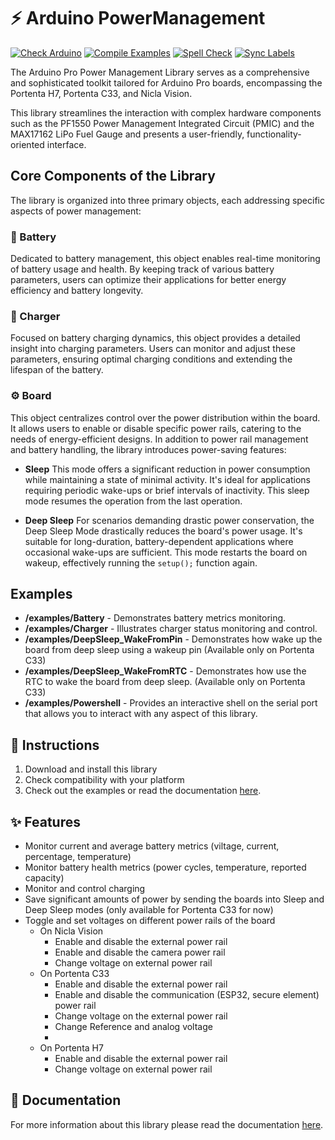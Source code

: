# ⚡ Arduino PowerManagement

[![Check Arduino](https://github.com/cristidragomir97/Arduino_PowerManagement/actions/workflows/check-arduino.yml/badge.svg)](https://github.com/cristidragomir97/Arduino_PowerManagement/actions/workflows/check-arduino.yml) [![Compile Examples](https://github.com/cristidragomir97/Arduino_PowerManagement/actions/workflows/compile-examples.yml/badge.svg)](https://github.com/cristidragomir97/Arduino_PowerManagement/actions/workflows/compile-examples.yml) [![Spell Check](https://github.com/cristidragomir97/Arduino_PowerManagement/actions/workflows/spell-check.yml/badge.svg)](https://github.com/cristidragomir97/Arduino_PowerManagement/actions/workflows/spell-check.yml) [![Sync Labels](https://github.com/cristidragomir97/Arduino_PowerManagement/actions/workflows/sync-labels.yml/badge.svg)](https://github.com/cristidragomir97/Arduino_PowerManagement/actions/workflows/sync-labels.yml)

The Arduino Pro Power Management Library serves as a comprehensive and sophisticated toolkit tailored for Arduino Pro boards, encompassing the Portenta H7, Portenta C33, and Nicla Vision. 

This library streamlines the interaction with complex hardware components such as the PF1550 Power Management Integrated Circuit (PMIC) and the MAX17162 LiPo Fuel Gauge and presents a user-friendly, functionality-oriented interface.

## Core Components of the Library
The library is organized into three primary objects, each addressing specific aspects of power management:

### 🔋 Battery
Dedicated to battery management, this object enables real-time monitoring of battery usage and health. By keeping track of various battery parameters, users can optimize their applications for better energy efficiency and battery longevity.

### 🔌 Charger
Focused on battery charging dynamics, this object provides a detailed insight into charging parameters. Users can monitor and adjust these parameters, ensuring optimal charging conditions and extending the lifespan of the battery.

### ⚙️ Board
This object centralizes control over the power distribution within the board. It allows users to enable or disable specific power rails, catering to the needs of energy-efficient designs. 
In addition to power rail management and battery handling, the library introduces power-saving features:

*  **Sleep**
This mode offers a significant reduction in power consumption while maintaining a state of minimal activity. 
It's ideal for applications requiring periodic wake-ups or brief intervals of inactivity. This sleep mode resumes the operation from the last operation. 

* **Deep Sleep**
For scenarios demanding drastic power conservation, the Deep Sleep Mode drastically reduces the board's power usage. It's suitable for long-duration, battery-dependent applications where occasional wake-ups are sufficient. This mode restarts the board on wakeup, effectively running the `setup();` function again. 


## Examples 
* **/examples/Battery** - Demonstrates battery metrics monitoring.
* **/examples/Charger** - Illustrates charger status monitoring and control.
* **/examples/DeepSleep_WakeFromPin** - Demonstrates how wake up the board from deep sleep using a wakeup pin (Available only on Portenta C33)
* **/examples/DeepSleep_WakeFromRTC** - Demonstrates how use the RTC to wake the board from deep sleep. (Available only on Portenta C33)
* **/examples/Powershell** - Provides an interactive shell on the serial port that allows you to interact with any aspect of this library. 

## 👀 Instructions

1. Download and install this library
2. Check compatibility with your platform
3. Check out the examples or read the documentation [here](./docs).


## ✨ Features
* Monitor current and average battery metrics (viltage, current, percentage, temperature)
* Monitor battery health metrics (power cycles, temperature, reported capacity)
* Monitor and control charging
* Save significant amounts of power by sending the boards into Sleep and Deep Sleep modes (only available for Portenta C33 for now)
* Toggle and set voltages on different power rails of the board
    * On Nicla Vision 
        * Enable and disable the external power rail
        * Enable and disable the camera power rail      
        * Change voltage on external power rail
    * On Portenta C33 
        * Enable and disable the external power rail
        * Enable and disable the communication (ESP32, secure element) power rail 
        * Change voltage on the external power rail 
        * Change Reference and analog voltage
        * 
    * On Portenta H7
        * Enable and disable the external power rail
        * Change voltage on external power rail



## 📖 Documentation
For more information about this library please read the documentation [here](./docs).
